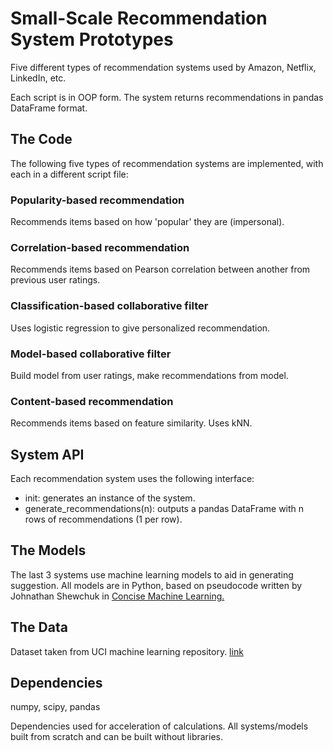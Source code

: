# Small-Scale Recommendation System Prototypes
Five different types of recommendation systems used by Amazon, Netflix, LinkedIn, etc.

Each script is in OOP form. The system returns recommendations in pandas DataFrame format.

## The Code
The following five types of recommendation systems are implemented, with each in a different script file:
### Popularity-based recommendation
Recommends items based on how 'popular' they are (impersonal).
### Correlation-based recommendation
Recommends items based on Pearson correlation between another from previous user ratings.
### Classification-based collaborative filter
Uses logistic regression to give personalized recommendation.
### Model-based collaborative filter
Build model from user ratings, make recommendations from model.
### Content-based recommendation
Recommends items based on feature similarity. Uses kNN.

## System API
Each recommendation system uses the following interface:
* init: generates an instance of the system.
* generate_recommendations(n): outputs a pandas DataFrame with n rows of recommendations (1 per row).

## The Models
The last 3 systems use machine learning models to aid in generating suggestion. All models are in Python, based on pseudocode written by Johnathan Shewchuk in [Concise Machine Learning.](https://people.eecs.berkeley.edu/~jrs/papers/machlearn.pdf)

## The Data
Dataset taken from UCI machine learning repository. [link](https://archive.ics.uci.edu/ml/datasets/Restaurant+%26+consumer+data)

## Dependencies
numpy, scipy, pandas

Dependencies used for acceleration of calculations. All systems/models built from scratch and can be built without libraries.
